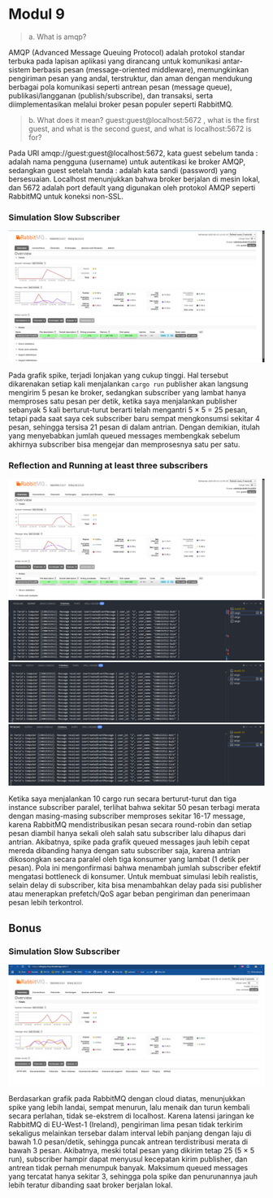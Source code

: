 # Modul 9


> a. What is amqp?

AMQP (Advanced Message Queuing Protocol) adalah protokol standar terbuka pada lapisan aplikasi yang dirancang untuk komunikasi antar-sistem berbasis pesan (message-oriented middleware), memungkinkan pengiriman pesan yang andal, terstruktur, dan aman dengan mendukung berbagai pola komunikasi seperti antrean pesan (message queue), publikasi/langganan (publish/subscribe), dan transaksi, serta diimplementasikan melalui broker pesan populer seperti RabbitMQ.

> b. What does it mean? guest:guest@localhost:5672 , what is the first guest, and what is the second guest, and what is localhost:5672 is for?

Pada URI amqp://guest:guest@localhost:5672, kata guest sebelum tanda : adalah nama pengguna (username) untuk autentikasi ke broker AMQP, sedangkan guest setelah tanda : adalah kata sandi (password) yang bersesuaian. Localhost menunjukkan bahwa broker berjalan di mesin lokal, dan 5672 adalah port default yang digunakan oleh protokol AMQP seperti RabbitMQ untuk koneksi non-SSL.

### Simulation Slow Subscriber 

![slow subscriber](images/slow-subscriber.png)

Pada grafik spike, terjadi lonjakan yang cukup tinggi. Hal tersebut dikarenakan setiap kali menjalankan `cargo run` publisher akan langsung mengirim 5 pesan ke broker, sedangkan subscriber yang lambat hanya memproses satu pesan per detik, ketika saya menjalankan publisher sebanyak 5 kali berturut-turut berarti telah mengantri 5 × 5 = 25 pesan, tetapi pada saat saya cek subscriber baru sempat mengkonsumsi sekitar 4 pesan, sehingga tersisa 21 pesan di dalam antrian. Dengan demikian, itulah yang menyebabkan jumlah queued messages membengkak sebelum akhirnya subscriber bisa mengejar dan memprosesnya satu per satu.


### Reflection and Running at least three subscribers

![running 3 subs](images/running-3-subscriber.png)
![subscriber 1](images/subscriber-1.png)
![subscriber 3](images/subscriber-3.png)
![subscriber 2](images/subscriber-2.png)

Ketika saya menjalankan 10 cargo run secara berturut-turut dan tiga instance subscriber paralel, terlihat bahwa sekitar 50 pesan terbagi merata dengan masing-masing subscriber memproses sekitar 16-17 message, karena RabbitMQ mendistribusikan pesan secara round-robin dan setiap pesan diambil hanya sekali oleh salah satu subscriber lalu dihapus dari antrian. Akibatnya, spike pada grafik queued messages jauh lebih cepat mereda dibanding hanya dengan satu subscriber saja, karena antrian dikosongkan secara paralel oleh tiga konsumer yang lambat (1 detik per pesan). Pola ini mengonfirmasi bahwa menambah jumlah subscriber efektif mengatasi bottleneck di konsumer. Untuk membuat simulasi lebih realistis, selain delay di subscriber, kita bisa menambahkan delay pada sisi publisher atau menerapkan prefetch/QoS agar beban pengiriman dan penerimaan pesan lebih terkontrol.

## Bonus

### Simulation Slow Subscriber

![cloud slow](images/bonus-slow.png)

Berdasarkan grafik pada RabbitMQ dengan cloud diatas, menunjukkan spike yang lebih landai, sempat menurun, lalu menaik dan turun kembali secara perlahan, tidak se-ekstrem di localhost. Karena latensi jaringan ke RabbitMQ di EU-West-1 (Ireland), pengiriman lima pesan tidak terkirim sekaligus melainkan tersebar dalam interval lebih panjang dengan laju di bawah 1.0 pesan/detik, sehingga puncak antrean terdistribusi merata di bawah 3 pesan. Akibatnya, meski total pesan yang dikirim tetap 25 (5 × 5 run), subscriber hampir dapat menyusul kecepatan kirim publisher, dan antrean tidak pernah menumpuk banyak. Maksimum queued messages yang tercatat hanya sekitar 3, sehingga pola spike dan penurunannya jauh lebih teratur dibanding saat broker berjalan lokal.
